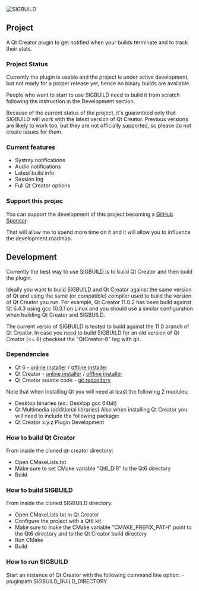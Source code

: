 ![SIGBUILD](https://raw.githubusercontent.com/vivaladav/SIGBUILD/master/doc/img/SIGBUILD_logo-white_bg-128.png)


## Project
A Qt Creator plugin to get notified when your builds terminate and to track their stats.

### Project Status
Currently the plugin is usable and the project is under active development, but not ready for a proper release yet, hence no binary builds are available.

People who want to start to use SIGBUILD need to build it from scratch following the instruction in the Development section.

Because of the current status of the project, it's guaranteed only that SIGBUILD will work with the latest version of Qt Creator.
Previous versions are likely to work too, but they are not officially supported, so please do not create issues for them.

### Current features
- Systray notifications
- Audio notifications
- Latest build info
- Session log
- Full Qt Creator options

### Support this projec
You can support the development of this project becoming a [GitHub Sponsor](https://github.com/sponsors/vivaladav).

That will allow me to spend more time on it and it will allow you to influence the development roadmap.

## Development
Currently the best way to use SIGBUILD is to build Qt Creator and then build the plugin.

Ideally you want to build SIGBUILD and Qt Creator against the same version of Qt and using the same (or compatible) compiler used to build the version of Qt Creator you run.
For example, Qt Creator 11.0.2 has been build against Qt 6.4.3 using gcc 10.3.1 on Linux and you should use a similar configuration when building Qt Creator and SIGBUILD.

The current versio of SIGBUILD is tested to build against the 11.0 branch of Qt Creator.
In case you need to build SIGBUILD for an old version of Qt Creator (<= 6) checkout the "QtCreator-6" tag with git.

### Dependencies
- Qt 6 - [online installer](https://www.qt.io/download-qt-installer) / [offline installer](https://www.qt.io/offline-installers)
- Qt Creator - [online installer](https://www.qt.io/download-qt-installer) / [offline installer](https://www.qt.io/offline-installers)
- Qt Creator source code - [git repository](https://code.qt.io/cgit/qt-creator/qt-creator.git/)

Note that when installing Qt you will need at least the following 2 modules:
- Desktop binaries (ex.: Desktop gcc 64bit)
- Qt Multimedia (additional libraries)
Also when installing Qt Creator you will need to include the following package:
- Qt Creator x.y.z Plugin Development

### How to build Qt Creator
From inside the cloned qt-creator directory:
- Open CMakeLists.txt
- Make sure to set CMake variable "Qt6_DIR" to the Qt6 directory 
- Build

### How to build SIGBUILD
From inside the cloned SIGBUILD directory:
- Open CMakeLists.txt in Qt Creator
- Configure the project with a Qt6 kit
- Make sure to make the CMake variable "CMAKE_PREFIX_PATH" point to the Qt6 directory and to the Qt Creator build directory
- Run CMake
- Build

### How to run SIGBUILD
Start an instance of Qt Creator with the following command line option:
-pluginpath SIGBUILD_BUILD_DIRECTORY
